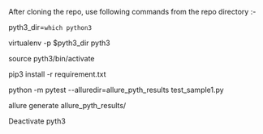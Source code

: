 After cloning the repo, use following commands from the repo directory :-

pyth3_dir=`which python3`

virtualenv -p $pyth3_dir pyth3

source pyth3/bin/activate

pip3 install -r requirement.txt

python -m pytest --alluredir=allure_pyth_results  test_sample1.py 

allure generate allure_pyth_results/

Deactivate pyth3
